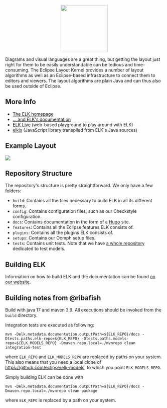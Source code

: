 <p align="center">
  <img src="https://raw.githubusercontent.com/eclipse/elk/master/docs/static/img/elk_with_text.svg?sanitize=true" height="150">
</p>

Diagrams and visual languages are a great thing,
but getting the layout just right for them to be easily understandable
can be tedious and time-consuming.
The Eclipse Layout Kernel provides a number of layout algorithms
as well as an Eclipse-based infrastructure to connect them
to editors and viewers.
The layout algorithms are plain Java
and can thus also be used outside of Eclipse.

## More Info

* [The ELK homepage](http://www.eclipse.org/elk)
* [... and ELK's documentation](http://www.eclipse.org/elk/documentation.html)
* [ELK Live](https://rtsys.informatik.uni-kiel.de/elklive/) (web-based playground to play around with ELK)
* [elkjs](https://github.com/kieler/elkjs) (JavaScript library transpiled from ELK's Java sources)

## Example Layout

![](https://raw.githubusercontent.com/eclipse/elk/master/docs/static/img/example_layout_complexRouter.svg?sanitize=true)

## Repository Structure

The repository's structure is pretty straightforward. We only have a few folders:

* `build`:
  Contains all the files necessary to build ELK in all its different forms.
* `config`:
  Contains configuration files, such as our Checkstyle configuration.
* `docs`:
  Contains documentation in the form of a [Hugo](https://gohugo.io/) site.
* `features`:
  Contains all the Eclipse features ELK consists of.
* `plugins`:
  Contains all the plugins ELK consists of.
* `setups`:
  Contains our Oomph setup files.
* `tests`:
  Contains unit tests. Note that we have [a whole repository](https://github.com/eclipse/elk-models/) dedicated to test models.


## Building ELK

Information on how to build ELK and the documentation can be found [on our website](https://www.eclipse.org/elk/documentation/contributors/buildingelk.html).

## Building notes from @ribafish

Build with java 17 and maven 3.9. All executions should be invoked from the `build` directory.

Integration tests are executed as following:

```shell
mvn -Delk.metadata.documentation.outputPath=${ELK_REPO}/docs -Dtests.paths.elk-repo=${ELK_REPO} -Dtests.paths.models-repo=${ELK_MODELS_REPO} -Dmaven.repo.local=./mvnrepo clean integration-test
```

where `ELK_REPO` and `ELK_MODELS_REPO` are replaced by paths on your system. This also means that you need a local clone of https://github.com/eclipse/elk-models, to which you point `ELK_MODELS_REPO`.

Simply building ELK can be done with
```shell
mvn -Delk.metadata.documentation.outputPath=${ELK_REPO}/docs -Dmaven.repo.local=./mvnrepo clean package
```
where `ELK_REPO` is replaced by a path on your system.


